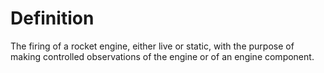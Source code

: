 # Definition

The firing of a rocket engine, either live or static, with the purpose
of making controlled observations of the engine or of an engine
component.
